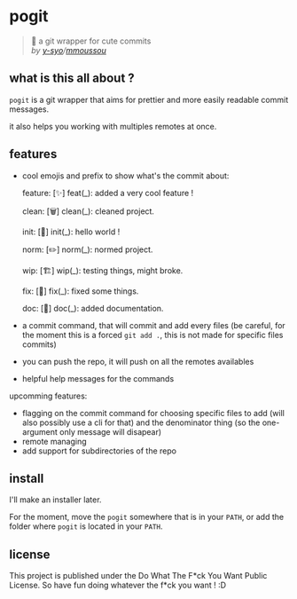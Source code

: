 # pogit

> 🌸 a git wrapper for cute commits  
> *by [y-syo](https://y-syo.me)/[mmoussou](https://profile.intra.42.fr/users/mmoussou)*

## what is this all about ?

``pogit`` is a git wrapper that aims for prettier and more easily readable commit messages.

it also helps you working with multiples remotes at once.

## features

  - cool emojis and prefix to show what's the commit about:

    feature:  [✨] feat(\_): added a very cool feature !

    clean:    [🗑️] clean(\_): cleaned project.

    init:     [🎉] init(\_): hello world !

    norm:     [✏️] norm(\_): normed project.

    wip:      [🏗️] wip(\_): testing things, might broke.

    fix:      [🔨] fix(\_): fixed some things.

    doc:      [📝] doc(\_): added documentation.

  - a commit command, that will commit and add every files (be careful, for the moment this is a forced ``git add .``, this is not made for specific files commits)
  - you can push the repo, it will push on all the remotes availables
  - helpful help messages for the commands

upcomming features:
  - flagging on the commit command for choosing specific files to add (will also possibly use a cli for that) and the denominator thing (so the one-argument only message will disapear)
  - remote managing
  - add support for subdirectories of the repo

## install

I'll make an installer later.

For the moment, move the ``pogit`` somewhere that is in your ``PATH``, or add the folder where ``pogit`` is located in your ``PATH``.

## license

This project is published under the Do What The F\*ck You Want Public License.
So have fun doing whatever the f\*ck you want ! :D

